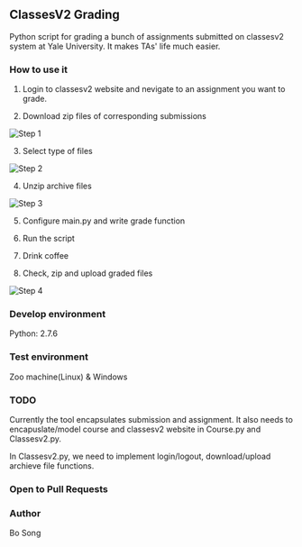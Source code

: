 ## ClassesV2 Grading

Python script for grading a bunch of assignments submitted on classesv2 system at Yale University. It makes TAs' life much easier.

### How to use it

1. Login to classesv2 website and nevigate to an assignment you want to grade.


2. Download zip files of corresponding submissions

![Step 1](http://i.imgur.com/M4Vh5ZC.png)

3. Select type of files

![Step 2](http://i.imgur.com/bm6F6mx.png)

4. Unzip archive files 

![Step 3](http://i.imgur.com/ENqF37e.png)

5. Configure main.py and write grade function

6. Run the script

7. Drink coffee

8. Check, zip and upload graded files

![Step 4](http://i.imgur.com/xAN1vm8.png)


### Develop environment
Python: 2.7.6

### Test environment

Zoo machine(Linux) & Windows 


### TODO

Currently the tool encapsulates submission and assignment. It also needs to encapuslate/model course and classesv2 website in Course.py and Classesv2.py.

In Classesv2.py, we need to implement login/logout, download/upload archieve file functions.


### Open to Pull Requests

### Author

Bo Song